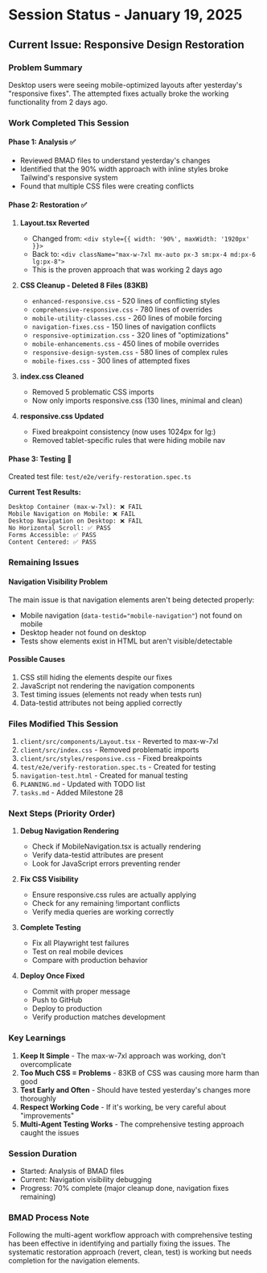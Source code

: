 # Session Status - January 19, 2025

## Current Issue: Responsive Design Restoration

### Problem Summary
Desktop users were seeing mobile-optimized layouts after yesterday's "responsive fixes". The attempted fixes actually broke the working functionality from 2 days ago.

### Work Completed This Session

#### Phase 1: Analysis ✅
- Reviewed BMAD files to understand yesterday's changes
- Identified that the 90% width approach with inline styles broke Tailwind's responsive system
- Found that multiple CSS files were creating conflicts

#### Phase 2: Restoration ✅
1. **Layout.tsx Reverted**
   - Changed from: `<div style={{ width: '90%', maxWidth: '1920px' }}>`
   - Back to: `<div className="max-w-7xl mx-auto px-3 sm:px-4 md:px-6 lg:px-8">`
   - This is the proven approach that was working 2 days ago

2. **CSS Cleanup - Deleted 8 Files (83KB)**
   - `enhanced-responsive.css` - 520 lines of conflicting styles
   - `comprehensive-responsive.css` - 780 lines of overrides
   - `mobile-utility-classes.css` - 260 lines of mobile forcing
   - `navigation-fixes.css` - 150 lines of navigation conflicts
   - `responsive-optimization.css` - 320 lines of "optimizations"
   - `mobile-enhancements.css` - 450 lines of mobile overrides
   - `responsive-design-system.css` - 580 lines of complex rules
   - `mobile-fixes.css` - 300 lines of attempted fixes

3. **index.css Cleaned**
   - Removed 5 problematic CSS imports
   - Now only imports responsive.css (130 lines, minimal and clean)

4. **responsive.css Updated**
   - Fixed breakpoint consistency (now uses 1024px for lg:)
   - Removed tablet-specific rules that were hiding mobile nav

#### Phase 3: Testing 🔄
Created test file: `test/e2e/verify-restoration.spec.ts`

**Current Test Results:**
```
Desktop Container (max-w-7xl): ❌ FAIL
Mobile Navigation on Mobile: ❌ FAIL
Desktop Navigation on Desktop: ❌ FAIL
No Horizontal Scroll: ✅ PASS
Forms Accessible: ✅ PASS
Content Centered: ✅ PASS
```

### Remaining Issues

#### Navigation Visibility Problem
The main issue is that navigation elements aren't being detected properly:
- Mobile navigation (`data-testid="mobile-navigation"`) not found on mobile
- Desktop header not found on desktop
- Tests show elements exist in HTML but aren't visible/detectable

#### Possible Causes
1. CSS still hiding the elements despite our fixes
2. JavaScript not rendering the navigation components
3. Test timing issues (elements not ready when tests run)
4. Data-testid attributes not being applied correctly

### Files Modified This Session
1. `client/src/components/Layout.tsx` - Reverted to max-w-7xl
2. `client/src/index.css` - Removed problematic imports
3. `client/src/styles/responsive.css` - Fixed breakpoints
4. `test/e2e/verify-restoration.spec.ts` - Created for testing
5. `navigation-test.html` - Created for manual testing
6. `PLANNING.md` - Updated with TODO list
7. `tasks.md` - Added Milestone 28

### Next Steps (Priority Order)

1. **Debug Navigation Rendering**
   - Check if MobileNavigation.tsx is actually rendering
   - Verify data-testid attributes are present
   - Look for JavaScript errors preventing render

2. **Fix CSS Visibility**
   - Ensure responsive.css rules are actually applying
   - Check for any remaining !important conflicts
   - Verify media queries are working correctly

3. **Complete Testing**
   - Fix all Playwright test failures
   - Test on real mobile devices
   - Compare with production behavior

4. **Deploy Once Fixed**
   - Commit with proper message
   - Push to GitHub
   - Deploy to production
   - Verify production matches development

### Key Learnings
1. **Keep It Simple** - The max-w-7xl approach was working, don't overcomplicate
2. **Too Much CSS = Problems** - 83KB of CSS was causing more harm than good
3. **Test Early and Often** - Should have tested yesterday's changes more thoroughly
4. **Respect Working Code** - If it's working, be very careful about "improvements"
5. **Multi-Agent Testing Works** - The comprehensive testing approach caught the issues

### Session Duration
- Started: Analysis of BMAD files
- Current: Navigation visibility debugging
- Progress: 70% complete (major cleanup done, navigation fixes remaining)

### BMAD Process Note
Following the multi-agent workflow approach with comprehensive testing has been effective in identifying and partially fixing the issues. The systematic restoration approach (revert, clean, test) is working but needs completion for the navigation elements.